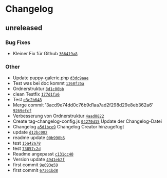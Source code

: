 # Changelog

## unreleased

### Bug Fixes

- Kleiner Fix für Github [`366419a8`](https://github.com/puppyspike/Puppy-Galerie/commit/366419a850d114404d97cba1aa2ec7017d13b5a3)

### Other

- Update puppy-galerie.php [`d3dc9aae`](https://github.com/puppyspike/Puppy-Galerie/commit/d3dc9aaeca09dd8f47e781f265c2b0a13d2abd83)
- Test was bei doc kommt [`1368f35a`](https://github.com/puppyspike/Puppy-Galerie/commit/1368f35ab9a6ceebe82abada054f622e82fc1ad1)
- Ordnerstruktur [`8d1c00bb`](https://github.com/puppyspike/Puppy-Galerie/commit/8d1c00bb50495667f91b0ac7c24ff027688c5e89)
- clean Testfix [`177d1fa6`](https://github.com/puppyspike/Puppy-Galerie/commit/177d1fa6004fff98d8aec9696f3741c9129ffcb3)
- Test [`e3c2b648`](https://github.com/puppyspike/Puppy-Galerie/commit/e3c2b648f6dcf529a82e5bb3a5cb973c4dc86e59)
- Merge commit '3acd9e74dd0c76b9d1aa7ad2f298d29e8eb362a6' [`9269efcf`](https://github.com/puppyspike/Puppy-Galerie/commit/9269efcfedde624ed20df076505234adccab7aeb)
- Verbesserung von Ordnerstruktur [`4aad0822`](https://github.com/puppyspike/Puppy-Galerie/commit/4aad082283700a7a116febbdd3100275358b06b0)
- Create tag-changelog-config.js [`04270d15`](https://github.com/puppyspike/Puppy-Galerie/commit/04270d158f55bcbd0f4620bea09f91671b6c9830)
Update der Changelog-Datei
- Changelog [`a5d1bce9`](https://github.com/puppyspike/Puppy-Galerie/commit/a5d1bce993e5ff11b7557a9b849231b1bdf19346)
Changelog Creator hinzugefügt
- update [`d12bc002`](https://github.com/puppyspike/Puppy-Galerie/commit/d12bc0022c45c67131226d9ee9ded504dd98554b)
- readme update [`00b990b5`](https://github.com/puppyspike/Puppy-Galerie/commit/00b990b5917b1cf89597ff9899c950b847d09146)
- test [`15a42a78`](https://github.com/puppyspike/Puppy-Galerie/commit/15a42a786d038c75cf388cc9340425018c455df2)
- test [`73857c2d`](https://github.com/puppyspike/Puppy-Galerie/commit/73857c2dceceaada9a27f4780bb29ee325c94347)
- Readme angepasst [`c131cc40`](https://github.com/puppyspike/Puppy-Galerie/commit/c131cc40d70137f0771057956f4946026bfb4b28)
- Version update [`4941eb2f`](https://github.com/puppyspike/Puppy-Galerie/commit/4941eb2f7d54f620d2f9bebdbf1ce3b6a617a804)
- first commit [`9e093e59`](https://github.com/puppyspike/Puppy-Galerie/commit/9e093e59498e8149e335825d1bbfbf1b68f0cd29)
- first commit [`67361bd8`](https://github.com/puppyspike/Puppy-Galerie/commit/67361bd881fc2dcc8da0ca26f2a054089663a7b3)